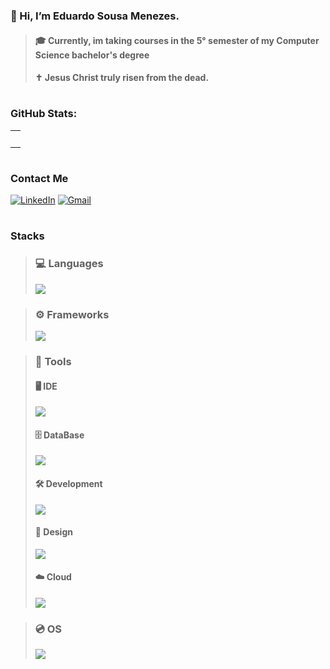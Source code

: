 ### 👋 Hi, I’m Eduardo Sousa Menezes.

>#### 🎓 Currently, im taking courses in the 5° semester of my Computer Science bachelor's degree
>#### ✝️ Jesus Christ truly risen from the dead.

#
### GitHub Stats:
<table>
  <td style="width: 100%;">
    <img src="https://github-readme-stats.vercel.app/api?username=dudublessed&show_icons=true&theme=tokyonight&bg_color=000000%&include_all_commits=true%" style="width: 100%; max-width: 00px;">
  </td>
</table>

#

### Contact Me

[![LinkedIn](https://skillicons.dev/icons?i=linkedin)](https://www.linkedin.com/in/ddsmlkd/)
[![Gmail](https://skillicons.dev/icons?i=gmail)](mailto:estudantilmenezes@gmail.com)

#

### Stacks

>### 💻 Languages
>![](https://skillicons.dev/icons?i=php,cs,js,html,css,&perline=10)

>### ⚙️ Frameworks
>![](https://skillicons.dev/icons?i=tailwind&perline=6)

>### 🔧 Tools
>
>#### 🖥️ IDE
>![](https://skillicons.dev/icons?i=phpstorm,visualstudio,vscode&perline=10)
>#### 🗄️ DataBase
>![](https://skillicons.dev/icons?i=postgresql,mysql,mongodb&perline=10)
>#### 🛠️ Development
>![](https://skillicons.dev/icons?i=git,dotnet&perline=10)
>#### 🎨 Design
>![](https://skillicons.dev/icons?i=figma&perline=10)
>#### ☁️ Cloud
>![](https://skillicons.dev/icons?i=azure&perline=10)

>### 💿 OS
>![](https://skillicons.dev/icons?i=windows,ubuntu&perline=10)






